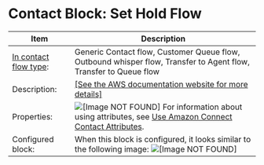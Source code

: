 # Contact Block: Set Hold Flow<a name="set-hold-flow"></a>


| Item | Description | 
| --- | --- | 
|  [In contact flow type](create-contact-flow.md#contact-flow-types):  | Generic Contact flow, Customer Queue flow, Outbound whisper flow, Transfer to Agent flow, Transfer to Queue flow  | 
|  Description:  | [\[See the AWS documentation website for more details\]](http://docs.aws.amazon.com/connect/latest/adminguide/set-hold-flow.html)  | 
|  Properties:  |  ![\[Image NOT FOUND\]](http://docs.aws.amazon.com/connect/latest/adminguide/images/set-hold-flow-properties.png) For information about using attributes, see [Use Amazon Connect Contact Attributes](connect-contact-attributes.md)\.  | 
|  Configured block:  |  When this block is configured, it looks similar to the following image: ![\[Image NOT FOUND\]](http://docs.aws.amazon.com/connect/latest/adminguide/images/set-hold-flow-configured.png)  | 